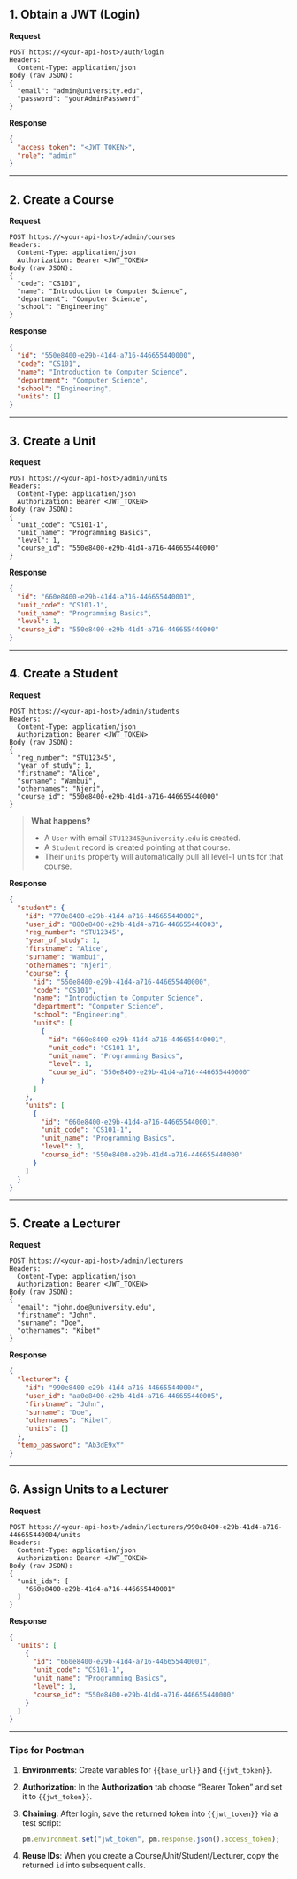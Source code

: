 ## 1. Obtain a JWT (Login)

**Request**

```
POST https://<your-api-host>/auth/login
Headers:
  Content-Type: application/json
Body (raw JSON):
{
  "email": "admin@university.edu",
  "password": "yourAdminPassword"
}
```

**Response**

```json
{
  "access_token": "<JWT_TOKEN>",
  "role": "admin"
}
```

---

## 2. Create a Course

**Request**

```
POST https://<your-api-host>/admin/courses
Headers:
  Content-Type: application/json
  Authorization: Bearer <JWT_TOKEN>
Body (raw JSON):
{
  "code": "CS101",
  "name": "Introduction to Computer Science",
  "department": "Computer Science",
  "school": "Engineering"
}
```

**Response**

```json
{
  "id": "550e8400-e29b-41d4-a716-446655440000",
  "code": "CS101",
  "name": "Introduction to Computer Science",
  "department": "Computer Science",
  "school": "Engineering",
  "units": []
}
```

---

## 3. Create a Unit

**Request**

```
POST https://<your-api-host>/admin/units
Headers:
  Content-Type: application/json
  Authorization: Bearer <JWT_TOKEN>
Body (raw JSON):
{
  "unit_code": "CS101-1",
  "unit_name": "Programming Basics",
  "level": 1,
  "course_id": "550e8400-e29b-41d4-a716-446655440000"
}
```

**Response**

```json
{
  "id": "660e8400-e29b-41d4-a716-446655440001",
  "unit_code": "CS101-1",
  "unit_name": "Programming Basics",
  "level": 1,
  "course_id": "550e8400-e29b-41d4-a716-446655440000"
}
```

---

## 4. Create a Student

**Request**

```
POST https://<your-api-host>/admin/students
Headers:
  Content-Type: application/json
  Authorization: Bearer <JWT_TOKEN>
Body (raw JSON):
{
  "reg_number": "STU12345",
  "year_of_study": 1,
  "firstname": "Alice",
  "surname": "Wambui",
  "othernames": "Njeri",
  "course_id": "550e8400-e29b-41d4-a716-446655440000"
}
```

> **What happens?**
>
> * A `User` with email `STU12345@university.edu` is created.
> * A `Student` record is created pointing at that course.
> * Their `units` property will automatically pull all level-1 units for that course.

**Response**

```json
{
  "student": {
    "id": "770e8400-e29b-41d4-a716-446655440002",
    "user_id": "880e8400-e29b-41d4-a716-446655440003",
    "reg_number": "STU12345",
    "year_of_study": 1,
    "firstname": "Alice",
    "surname": "Wambui",
    "othernames": "Njeri",
    "course": {
      "id": "550e8400-e29b-41d4-a716-446655440000",
      "code": "CS101",
      "name": "Introduction to Computer Science",
      "department": "Computer Science",
      "school": "Engineering",
      "units": [
        {
          "id": "660e8400-e29b-41d4-a716-446655440001",
          "unit_code": "CS101-1",
          "unit_name": "Programming Basics",
          "level": 1,
          "course_id": "550e8400-e29b-41d4-a716-446655440000"
        }
      ]
    },
    "units": [
      {
        "id": "660e8400-e29b-41d4-a716-446655440001",
        "unit_code": "CS101-1",
        "unit_name": "Programming Basics",
        "level": 1,
        "course_id": "550e8400-e29b-41d4-a716-446655440000"
      }
    ]
  }
}
```

---

## 5. Create a Lecturer

**Request**

```
POST https://<your-api-host>/admin/lecturers
Headers:
  Content-Type: application/json
  Authorization: Bearer <JWT_TOKEN>
Body (raw JSON):
{
  "email": "john.doe@university.edu",
  "firstname": "John",
  "surname": "Doe",
  "othernames": "Kibet"
}
```

**Response**

```json
{
  "lecturer": {
    "id": "990e8400-e29b-41d4-a716-446655440004",
    "user_id": "aa0e8400-e29b-41d4-a716-446655440005",
    "firstname": "John",
    "surname": "Doe",
    "othernames": "Kibet",
    "units": []
  },
  "temp_password": "Ab3dE9xY"
}
```

---

## 6. Assign Units to a Lecturer

**Request**

```
POST https://<your-api-host>/admin/lecturers/990e8400-e29b-41d4-a716-446655440004/units
Headers:
  Content-Type: application/json
  Authorization: Bearer <JWT_TOKEN>
Body (raw JSON):
{
  "unit_ids": [
    "660e8400-e29b-41d4-a716-446655440001"
  ]
}
```

**Response**

```json
{
  "units": [
    {
      "id": "660e8400-e29b-41d4-a716-446655440001",
      "unit_code": "CS101-1",
      "unit_name": "Programming Basics",
      "level": 1,
      "course_id": "550e8400-e29b-41d4-a716-446655440000"
    }
  ]
}
```

---

### Tips for Postman

1. **Environments**: Create variables for `{{base_url}}` and `{{jwt_token}}`.
2. **Authorization**: In the **Authorization** tab choose “Bearer Token” and set it to `{{jwt_token}}`.
3. **Chaining**: After login, save the returned token into `{{jwt_token}}` via a test script:

   ```js
   pm.environment.set("jwt_token", pm.response.json().access_token);
   ```
4. **Reuse IDs**: When you create a Course/Unit/Student/Lecturer, copy the returned `id` into subsequent calls.
